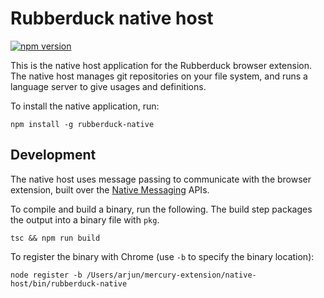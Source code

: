 # Rubberduck native host

[![npm version](https://badge.fury.io/js/rubberduck-native.svg)](https://badge.fury.io/js/rubberduck-native)

This is the native host application for the Rubberduck browser extension. The native host manages git repositories on your file system, and runs a language server to give usages and definitions.

To install the native application, run:

```
npm install -g rubberduck-native
```

## Development

The native host uses message passing to communicate with the browser extension, built over the [Native Messaging](https://developer.chrome.com/apps/nativeMessaging) APIs.

To compile and build a binary, run the following. The build step packages the output into a binary file with `pkg`.

```
tsc && npm run build
```

To register the binary with Chrome (use `-b` to specify the binary location):

```
node register -b /Users/arjun/mercury-extension/native-host/bin/rubberduck-native
```
